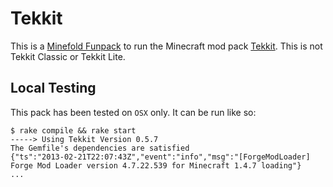 Tekkit
======

This is a [Minefold Funpack](https://minefold.com) to run the Minecraft mod pack [Tekkit](http://www.technicpack.net/tekkit/). This is not Tekkit Classic or Tekkit Lite.

Local Testing
-------------

This pack has been tested on `OSX` only. It can be run like so:

    $ rake compile && rake start
    -----> Using Tekkit Version 0.5.7
    The Gemfile's dependencies are satisfied
    {"ts":"2013-02-21T22:07:43Z","event":"info","msg":"[ForgeModLoader] Forge Mod Loader version 4.7.22.539 for Minecraft 1.4.7 loading"}
    ...

